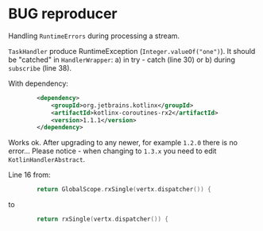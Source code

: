 # BUG reproducer

Handling `RuntimeErrors` during processing a stream.

`TaskHandler` produce RuntimeException (`Integer.valueOf("one")`). It should be "catched" in `HandlerWrapper`:
a) in try - catch (line 30)
or 
b) during `subscribe` (line 38).

With dependency:
```xml
        <dependency>
            <groupId>org.jetbrains.kotlinx</groupId>
            <artifactId>kotlinx-coroutines-rx2</artifactId>
            <version>1.1.1</version>
        </dependency>
```

Works ok. After upgrading to any newer, for example `1.2.0` there is no error...
Please notice - when changing to `1.3.x`  you need to edit `KotlinHandlerAbstract`.

Line 16
from:
```kotlin
		return GlobalScope.rxSingle(vertx.dispatcher()) {
```
to 
```kotlin
		return rxSingle(vertx.dispatcher()) {
```

